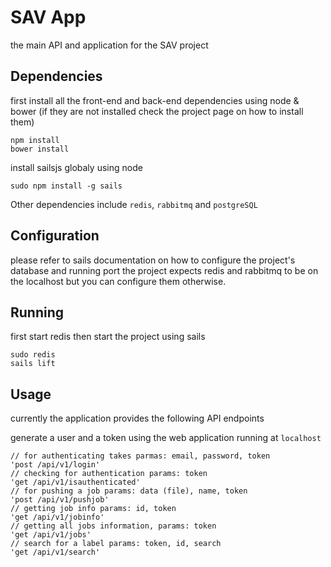 # SAV App

the main API and application for the SAV project

## Dependencies

first install all the front-end and back-end dependencies using node & bower (if they are not installed check the project page on how to install them)
```
npm install
bower install
```
install sailsjs globaly using node
```
sudo npm install -g sails
```

Other dependencies include `redis`, `rabbitmq` and `postgreSQL`

## Configuration

please refer to sails documentation on how to configure the project's database and running port
the project expects redis and rabbitmq to be on the localhost but you can configure them otherwise.

## Running

first start redis then start the project using sails
```
sudo redis
sails lift
```

## Usage

currently the application provides the following API endpoints

generate a user and a token using the web application running at `localhost`

```
// for authenticating takes parmas: email, password, token
'post /api/v1/login'
// checking for authentication params: token
'get /api/v1/isauthenticated'
// for pushing a job params: data (file), name, token
'post /api/v1/pushjob'
// getting job info params: id, token
'get /api/v1/jobinfo'
// getting all jobs information, params: token
'get /api/v1/jobs'
// search for a label params: token, id, search
'get /api/v1/search'
```
